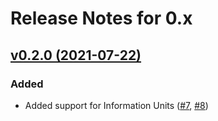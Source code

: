 # Release Notes for 0.x

## [v0.2.0 (2021-07-22)](https://github.com/pleets/units-of-measurement/compare/v0.1.0...v0.2.0)

### Added
- Added support for Information Units ([#7](https://github.com/pleets/units-of-measurement/pull/7), [#8](https://github.com/pleets/units-of-measurement/pull/8))
